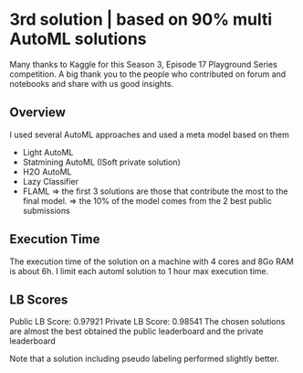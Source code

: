 # 3rd solution | based on 90% multi AutoML solutions
Many thanks to Kaggle for this Season 3, Episode 17 Playground Series competition.
A big thank you to the people who contributed on forum and notebooks and share with us good insights.

## Overview
I used several AutoML approaches and used a meta model based on them

- Light AutoML
- Statmining AutoML (ISoft private solution)
- H2O AutoML
- Lazy Classifier
- FLAML
=> the first 3 solutions are those that contribute the most to the final model.
=> the 10% of the model comes from the 2 best public submissions
## Execution Time
The execution time of the solution on a machine with 4 cores and 8Go RAM is about 6h. I limit each automl solution to 1 hour max execution time.

## LB Scores
Public LB Score: 0.97921
Private LB Score: 0.98541
The chosen solutions are almost the best obtained the public leaderboard and the private leaderboard

Note that a solution including pseudo labeling performed slightly better.